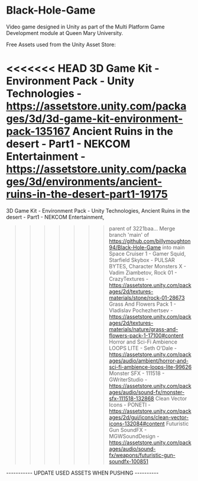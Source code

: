 # Black-Hole-Game
Video game designed in Unity as part of the Multi Platform Game Development module at Queen Mary University.

Free Assets used from the Unity Asset Store:

<<<<<<< HEAD
3D Game Kit - Environment Pack - Unity Technologies - https://assetstore.unity.com/packages/3d/3d-game-kit-environment-pack-135167
Ancient Ruins in the desert - Part1 - NEKCOM Entertainment - https://assetstore.unity.com/packages/3d/environments/ancient-ruins-in-the-desert-part1-19175
=======
3D Game Kit - Environment Pack - Unity Technologies,
Ancient Ruins in the desert - Part1 - NEKCOM Entertainment,
>>>>>>> parent of 3221baa... Merge branch 'main' of https://github.com/billymoughton94/Black-Hole-Game into main
Space Cruiser 1 - Gamer Squid,
Starfield Skybox - PULSAR BYTES,
Character Monsters X - Vadim Ziambetov,
Rock 01 - CrazyTextures - https://assetstore.unity.com/packages/2d/textures-materials/stone/rock-01-28673
Grass And Flowers Pack 1 - Vladislav Pochezhertsev - https://assetstore.unity.com/packages/2d/textures-materials/nature/grass-and-flowers-pack-1-17100#content
Horror and Sci-Fi Ambience LOOPS LITE - Seth O'Dale - https://assetstore.unity.com/packages/audio/ambient/horror-and-sci-fi-ambience-loops-lite-99626
Monster SFX - 111518 - GWriterStudio - https://assetstore.unity.com/packages/audio/sound-fx/monster-sfx-111518-132868
Clean Vector Icons - PONETI - https://assetstore.unity.com/packages/2d/gui/icons/clean-vector-icons-132084#content
Futuristic Gun SoundFX - MGWSoundDesign - https://assetstore.unity.com/packages/audio/sound-fx/weapons/futuristic-gun-soundfx-100851

----------- UPDATE USED ASSETS WHEN PUSHING ----------
